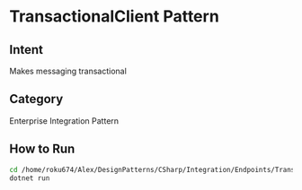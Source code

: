# TransactionalClient Pattern

## Intent
Makes messaging transactional

## Category
Enterprise Integration Pattern

## How to Run
```bash
cd /home/roku674/Alex/DesignPatterns/CSharp/Integration/Endpoints/TransactionalClient
dotnet run
```
